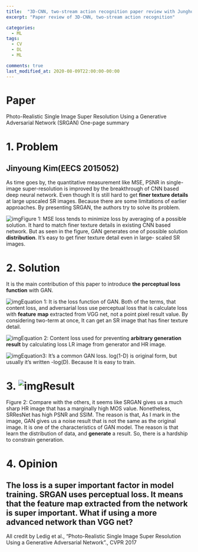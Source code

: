 ```yaml
---
title:  "3D-CNN, two-stream action recognition paper review with Junghoon-seo"
excerpt: "Paper review of 3D-CNN, two-stream action recognition"

categories:
  - ML 
tags:
  - CV
  - DL
  - ML

comments: true
last_modified_at: 2020-08-09T22:00:00-00:00
---
```


# Paper

Photo-Realistic Single Image Super Resolution Using a Generative Adversarial Network (SRGAN) One-page summary

 



 

# 1. Problem



## Jinyoung Kim(EECS 2015052)



As time goes by, the quantitative measurement like MSE, PSNR in single-image super-resolution is improved by the breakthrough of CNN based deep neural network. Even though It is still hard to get **finer texture details** at large upscaled SR images. Because there are some limitations of earlier approaches. By presenting SRGAN, the authors try to solve its problem.

![img](file:////Users/jin/Library/Group%20Containers/UBF8T346G9.Office/TemporaryItems/msohtmlclip/clip_image001.jpg)Figure 1: MSE loss tends to minimize loss by averaging of a possible solution. It hard to match finer texture details in existing CNN based network. But as seen in the figure, GAN generates one of possible solution **distribution**. It’s easy to get finer texture detail even in large- scaled SR images.

 

 

 

# 2. Solution

It is the main contribution of this paper to introduce **the perceptual loss function** with GAN.

![img](file:////Users/jin/Library/Group%20Containers/UBF8T346G9.Office/TemporaryItems/msohtmlclip/clip_image002.jpg)Equation 1: It is the loss function of GAN. Both of the terms, that content loss, and adversarial loss use perceptual loss that is calculate loss with **feature** **map** extracted from VGG net, not a point pixel result value. By considering two-term at once, It can get an SR image that has finer texture detail.

 

![img](file:////Users/jin/Library/Group%20Containers/UBF8T346G9.Office/TemporaryItems/msohtmlclip/clip_image003.jpg)Equation 2: Content loss used for preventing **arbitrary generation result** by calculating loss LR image from generator and HR image.

 

![img](file:////Users/jin/Library/Group%20Containers/UBF8T346G9.Office/TemporaryItems/msohtmlclip/clip_image004.jpg)Equation3: It’s a common GAN loss. log(1-D) is original form, but usually it’s written -log(D). Because It is easy to train.

 

 



# 3. ![img](file:////Users/jin/Library/Group%20Containers/UBF8T346G9.Office/TemporaryItems/msohtmlclip/clip_image005.jpg)Result





 

Figure 2: Compare with the others, it seems like SRGAN gives us a much sharp HR image that has a marginally high MOS value. Nonetheless, SRResNet has high PSNR and SSIM. The reason is that, As I mark in the image, GAN gives us a noise result that is not the same as the original image. It is one of the characteristics of GAN model. The reason is that learn the distribution of data, and **generate** a result. So, there is a hardship to constrain generation.



 

 

# 4. Opinion

## The loss is a super important factor in model training. SRGAN uses perceptual loss. It means that the feature map extracted from the network is super important. What if using a more advanced network than VGG net?

All credit by Ledig et al., “Photo-Realistic Single Image Super Resolution Using a Generative Adversarial Network”., CVPR 2017